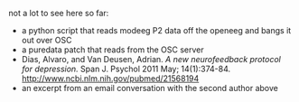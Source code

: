 not a lot to see here so far:
* a python script that reads modeeg P2 data off the openeeg and bangs it out over OSC
* a puredata patch that reads from the OSC server
* Dias, Alvaro, and Van Deusen, Adrian. _A new neurofeedback protocol for depression._ Span J. Psychol 2011 May; 14(1):374-84. http://www.ncbi.nlm.nih.gov/pubmed/21568194
* an excerpt from an email conversation with the second author above

